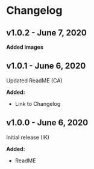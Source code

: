 # Changelog

## v1.0.2 - June 7, 2020

**Added images** 

## v1.0.1 - June 6, 2020

Updated ReadME (CA)

**Added:**
- Link to Changelog

## v1.0.0 - June 6, 2020

Initial release (IK)

**Added:**
- ReadME
